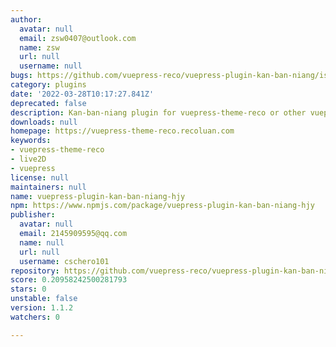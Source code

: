 ```yaml
---
author:
  avatar: null
  email: zsw0407@outlook.com
  name: zsw
  url: null
  username: null
bugs: https://github.com/vuepress-reco/vuepress-plugin-kan-ban-niang/issues
category: plugins
date: '2022-03-28T10:17:27.841Z'
deprecated: false
description: Kan-ban-niang plugin for vuepress-theme-reco or other vuepress theme
downloads: null
homepage: https://vuepress-theme-reco.recoluan.com
keywords:
- vuepress-theme-reco
- live2D
- vuepress
license: null
maintainers: null
name: vuepress-plugin-kan-ban-niang-hjy
npm: https://www.npmjs.com/package/vuepress-plugin-kan-ban-niang-hjy
publisher:
  avatar: null
  email: 2145909595@qq.com
  name: null
  url: null
  username: cschero101
repository: https://github.com/vuepress-reco/vuepress-plugin-kan-ban-niang
score: 0.20958242500281793
stars: 0
unstable: false
version: 1.1.2
watchers: 0

---
```


